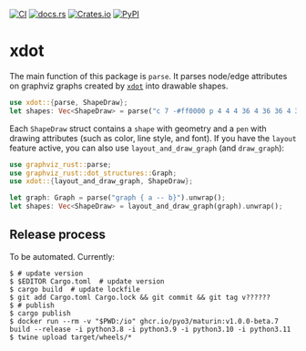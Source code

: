 [![CI](https://github.com/flying-sheep/xdot-rust/actions/workflows/rust.yml/badge.svg)](https://github.com/flying-sheep/xdot-rust/actions/workflows/rust.yml)
[![docs.rs](https://img.shields.io/docsrs/xdot)](https://docs.rs/xdot/latest/xdot/)
[![Crates.io](https://img.shields.io/crates/v/xdot)](https://crates.io/crates/xdot)
[![PyPI](https://img.shields.io/pypi/v/xdot-rs)](https://pypi.org/project/xdot-rs/)

xdot
====

The main function of this package is `parse`.
It parses node/edge attributes on graphviz graphs created by [`xdot`](https://graphviz.org/docs/attr-types/xdot/) into drawable shapes.

```rust
use xdot::{parse, ShapeDraw};
let shapes: Vec<ShapeDraw> = parse("c 7 -#ff0000 p 4 4 4 36 4 36 36 4 36");
```

Each `ShapeDraw` struct contains a `shape` with geometry and a `pen` with drawing attributes (such as color, line style, and font).
If you have the `layout` feature active, you can also use `layout_and_draw_graph` (and `draw_graph`):

```rust
use graphviz_rust::parse;
use graphviz_rust::dot_structures::Graph;
use xdot::{layout_and_draw_graph, ShapeDraw};

let graph: Graph = parse("graph { a -- b}").unwrap();
let shapes: Vec<ShapeDraw> = layout_and_draw_graph(graph).unwrap();
```

Release process
---------------

To be automated. Currently:

```console
$ # update version
$ $EDITOR Cargo.toml  # update version
$ cargo build  # update lockfile
$ git add Cargo.toml Cargo.lock && git commit && git tag v??????
$ # publish
$ cargo publish
$ docker run --rm -v "$PWD:/io" ghcr.io/pyo3/maturin:v1.0.0-beta.7 build --release -i python3.8 -i python3.9 -i python3.10 -i python3.11
$ twine upload target/wheels/*
```
